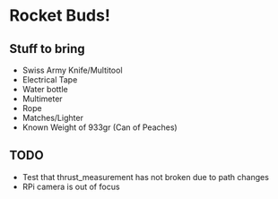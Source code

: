 # Rocket Buds!

## Stuff to bring
- Swiss Army Knife/Multitool
- Electrical Tape
- Water bottle
- Multimeter
- Rope
- Matches/Lighter
- Known Weight of 933gr (Can of Peaches)

## TODO
- Test that thrust_measurement has not broken due to path changes
- RPi camera is out of focus